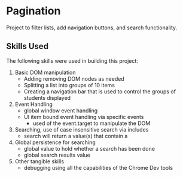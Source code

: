 # Pagination
Project to filter lists, add navigation buttons, and search functionality. 

## Skills Used
The following skills were used in building this project:
1. Basic DOM manipulation 
    - Adding removing DOM nodes as needed
    - Splitting a list into groups of 10 items
    - Creating a navigation bar that is used to control the groups of students displayed
2. Event Handling 
    - global window event handling
    - UI item bound event handling via specific events
        - used of the event.target to manipulate the DOM
3. Searching, use of case insensitive search via includes
    - search will return a value(s) that contain a 
4. Global persistence for searching
    - global value to hold whether a search has been done
    - global search results value
3. Other tangible skills
    - debugging using all the capabilities of the Chrome Dev tools
